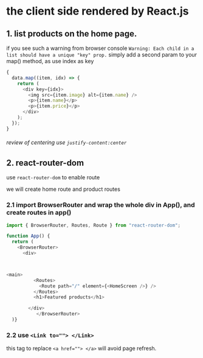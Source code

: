 # the client side rendered by React.js

## 1. list products on the home page.

if you see such a warning from browser console `Warning: Each child in a list should have a unique "key" prop.`
simply add a second param to your map() method, as use index as key

```javascript
{
  data.map((item, idx) => {
    return (
      <div key={idx}>
        <img src={item.image} alt={item.name} />
        <p>{item.name}</p>
        <p>{item.price}</p>
      </div>
    );
  });
}
```

###### review of centering use `justify-content:center`

## 2. react-router-dom

use `react-router-dom` to enable route

we will create home route and product routes

### 2.1 import BrowserRouter and wrap the whole div in App(), and create routes in app()

```javascript
import { BrowserRouter, Routes, Route } from "react-router-dom";

function App() {
  return (
    <BrowserRouter>
      <div>



<main>
          <Routes>
            <Route path="/" element={<HomeScreen />} />
          </Routes>
          <h1>Featured products</h1>

        </div>
           </BrowserRouter>
  )}
```

### 2.2 use `<Link to=""> </Link>`

this tag to replace `<a href=""> </a>` will avoid page refresh.
